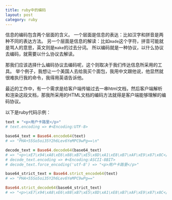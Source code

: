 ```yaml
---
title: ruby中的编码
layout: post
category: ruby
---
```


信息的编码包含两个层面的含义。
一个层面是信息的表达：比如汉字和拼音是两种不同的表达方法。
另一个层面是信息的解读：比如`made`这个字符，拼音可能就是骂人的意思，英文则是`make`的过去分词。
所以编码就是一种协议，以什么协议去编码，就需要以什么协议去解读。

那我们应该选择什么编码协议去编码呢，这个则取决于我们传达信息所采用的工具。
举个例子，我想让一个美国人去给我买个面包，我用中文跟他说，他显然就很难执行我的命令，我得用英语告诉他。

最近的工作中，有一个需求是给客户端传输过去一串html文档，然后客户端解析和渲染这段文档，那我所采用的HTML文档的编码方法就得是客户端能够理解的编码协议。

以下是ruby代码示例：

```ruby
text = "<p>用户卡路里</p>"
# text.encoding => #<Encoding:UTF-8>

base64_text = Base64.encode64(text)  
# => "PHA+55So5oi35Y2h6Lev6YeMPC9wPg==\n"

decode_text = Base64.decode64(base64_text)
# => "<p>\xE7\x94\xA8\xE6\x88\xB7\xE5\x8D\xA1\xE8\xB7\xAF\xE9\x87\x8C</p>"
# decode_text.encoding => #<Encoding:ASCII-8BIT>
# decode_text.force_encoding('utf-8') => "<p>用户卡路里</p>"

base64_strict_text = Base64.strict_encode64(text)
# => "PHA+55So5oi35Y2h6Lev6YeMPC9wPg=="

Base64.strict_decode64(base64_strict_text)
# => "<p>\xE7\x94\xA8\xE6\x88\xB7\xE5\x8D\xA1\xE8\xB7\xAF\xE9\x87\x8C</p>"
```
